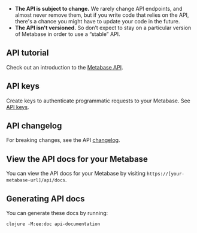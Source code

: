 - **The API is subject to change.** We rarely change API endpoints, and almost never remove them, but if you write code that relies on the API, there's a chance you might have to update your code in the future.
- **The API isn't versioned.** So don’t expect to stay on a particular version of Metabase in order to use a “stable” API.

## API tutorial

Check out an introduction to the [Metabase API](https://www.metabase.com/learn/administration/metabase-api.html).

## API keys

Create keys to authenticate programmatic requests to your Metabase. See [API keys](./people-and-groups/api-keys).

## API changelog

For breaking changes, see the API [changelog](./developers-guide/api-changelog).

## View the API docs for your Metabase

You can view the API docs for your Metabase by visiting `https://[your-metabase-url]/api/docs`.

## Generating API docs

You can generate these docs by running:

```
clojure -M:ee:doc api-documentation
```
